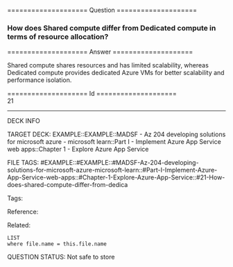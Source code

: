 ==================== Question ====================  

### How does Shared compute differ from Dedicated compute in terms of resource allocation?  

==================== Answer ====================  

Shared compute shares resources and has limited scalability, whereas Dedicated compute provides dedicated Azure VMs for better scalability and performance isolation.

==================== Id ====================  
21

---

DECK INFO

TARGET DECK: EXAMPLE::EXAMPLE::MADSF - Az 204 developing solutions for microsoft azure - microsoft learn::Part I - Implement Azure App Service web apps::Chapter 1 - Explore Azure App Service

FILE TAGS: #EXAMPLE::#EXAMPLE::#MADSF-Az-204-developing-solutions-for-microsoft-azure-microsoft-learn::#Part-I-Implement-Azure-App-Service-web-apps::#Chapter-1-Explore-Azure-App-Service::#21-How-does-shared-compute-differ-from-dedica

Tags:

Reference:

Related:

```dataview
LIST
where file.name = this.file.name
```

QUESTION STATUS: Not safe to store
